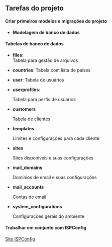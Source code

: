 ## Tarefas do projeto

#### Criar primeiros modelos e migrações do projeto

 - **Modelagem de banco de dados**


#### Tabelas de banco de dados

 - **files**:   
    Tabela para gestão de arquivos

 - **countries**:
    Tabela com lista de países

 - **user**:
    Tabela de usuários

 - **userprofiles**:

    Tabela para perfis de usuários

- **customers**

    Tabela de clientes

- **templates**

    Limites e configurações para cada cliente

- **sites**

    Sites disponiveis e suas configurações

- **mail_domains**

    Domínios de email e suas configurações

- **mail_accounts**

    Contas de email

- **system_configurations**

    Configurações gerais do ambiente



#### Trabalhar em conjunto com ISPConfig

[Site ISPConfig](https://www.ispconfig.org/)